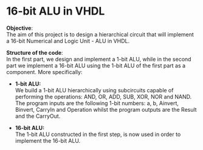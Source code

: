 # 16-bit ALU in VHDL


**Objective**:  
The aim of this project is to design a hierarchical circuit that will implement a 16-bit Numerical and Logic Unit - ALU in VHDL.

**Structure of the code**:  
In the first part, we design and implement a 1-bit ALU, while in the second part we implement a 16-bit ALU using the 1-bit ALU of the first part as a component. More specifically:  
* **1-bit ALU:**  
We build a 1-bit ALU hierarchically using subcircuits capable of performing the operations: AND, OR, ADD, SUB, XOR, NOR and NAND. The program inputs are the following 1-bit numbers: a, b, Ainvert, Binvert, CarryIn and Operation whilst the program outputs are the Result and the CarryOut.


* **16-bit ALU:**  
The 1-bit ALU constructed in the first step, is now used in order to implement the 16-bit ALU.
